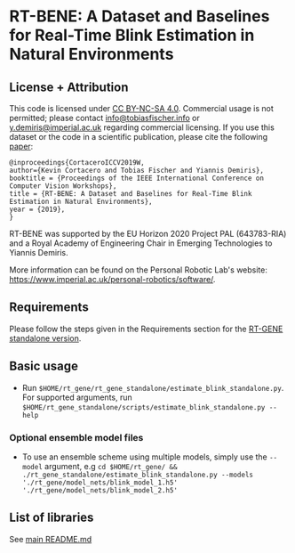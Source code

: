 # RT-BENE: A Dataset and Baselines for Real-Time Blink Estimation in Natural Environments
## License + Attribution
This code is licensed under [CC BY-NC-SA 4.0](https://creativecommons.org/licenses/by-nc-sa/4.0/). Commercial usage is not permitted; please contact <info@tobiasfischer.info> or <y.demiris@imperial.ac.uk> regarding commercial licensing. If you use this dataset or the code in a scientific publication, please cite the following [paper](http://openaccess.thecvf.com/content_ICCVW_2019/html/GAZE/Cortacero_RT-BENE_A_Dataset_and_Baselines_for_Real-Time_Blink_Estimation_in_ICCVW_2019_paper.html):

```
@inproceedings{CortaceroICCV2019W,
author={Kevin Cortacero and Tobias Fischer and Yiannis Demiris},
booktitle = {Proceedings of the IEEE International Conference on Computer Vision Workshops},
title = {RT-BENE: A Dataset and Baselines for Real-Time Blink Estimation in Natural Environments},
year = {2019},
}
```

RT-BENE was supported by the EU Horizon 2020 Project PAL (643783-RIA) and a Royal Academy of Engineering Chair in Emerging Technologies to Yiannis Demiris.

More information can be found on the Personal Robotic Lab's website: <https://www.imperial.ac.uk/personal-robotics/software/>.

## Requirements
Please follow the steps given in the Requirements section for the [RT-GENE standalone version](../rt_gene_standalone/README.md).

## Basic usage
- Run `$HOME/rt_gene/rt_gene_standalone/estimate_blink_standalone.py`. For supported arguments, run `$HOME/rt_gene_standalone/scripts/estimate_blink_standalone.py --help`

### Optional ensemble model files
- To use an ensemble scheme using multiple models, simply use the `--model` argument, e.g `cd $HOME/rt_gene/ && ./rt_gene_standalone/estimate_blink_standalone.py --models './rt_gene/model_nets/blink_model_1.h5' './rt_gene/model_nets/blink_model_2.h5'`

## List of libraries
See [main README.md](../rt_gene/README.md)

